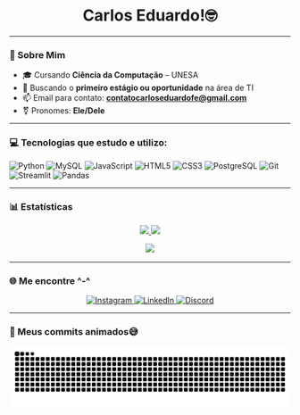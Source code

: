 <h1 align="center"> Carlos Eduardo!🤓 </h1>

---

### 🚀 Sobre Mim
- 🎓 Cursando **Ciência da Computação** – UNESA
- 👀 Buscando o **primeiro estágio ou oportunidade** na área de TI
- 📫 Email para contato: **contatocarloseduardofe@gmail.com**
- ⚧️ Pronomes: **Ele/Dele**

---

### 💻 Tecnologias que estudo e utilizo:
![Python](https://img.shields.io/badge/Python-3670A0?style=for-the-badge&logo=python&logoColor=fff)
![MySQL](https://img.shields.io/badge/MySQL-00000F?style=for-the-badge&logo=mysql&logoColor=white)
![JavaScript](https://img.shields.io/badge/JavaScript-F7DF1E?style=for-the-badge&logo=javascript&logoColor=black)
![HTML5](https://img.shields.io/badge/HTML5-E34F26?style=for-the-badge&logo=html5&logoColor=white)
![CSS3](https://img.shields.io/badge/CSS3-1572B6?style=for-the-badge&logo=css3&logoColor=white)
![PostgreSQL](https://img.shields.io/badge/PostgreSQL-316192?style=for-the-badge&logo=postgresql&logoColor=white)
![Git](https://img.shields.io/badge/Git-F05032?style=for-the-badge&logo=git&logoColor=white)
![Streamlit](https://img.shields.io/badge/Streamlit-FF4B4B?style=for-the-badge&logo=streamlit&logoColor=white)
![Pandas](https://img.shields.io/badge/Pandas-150458?style=for-the-badge&logo=pandas&logoColor=white)

---

### 📊 Estatísticas

<p align="center">
  <a href="https://github.com/Carloseduardo-dev">
    <img height="180em" src="https://github-readme-stats.vercel.app/api?username=Carloseduardo-dev&show_icons=true&theme=radical&count_private=true&hide_border=true" />
    <img height="180em" src="https://github-readme-stats.vercel.app/api/top-langs/?username=Carloseduardo-dev&layout=compact&theme=radical&hide_border=true" />
  </a>
</p>

<p align="center">
  <a href="https://github.com/Carloseduardo-dev">
    <img width="90%" src="https://github-readme-streak-stats.herokuapp.com/?user=Carloseduardo-dev&theme=radical&hide_border=true" />
  </a>
</p>

---

### 🌐 Me encontre ^-^

<p align="center">
  <a href="https://www.instagram.com/lm_caduu?igsh=Znd3NG1mdGhqNm54&utm_source=qr" target="_blank">
    <img alt="Instagram" src="https://img.shields.io/badge/Instagram-E4405F?style=for-the-badge&logo=instagram&logoColor=white"/>
  </a>
  <a href="https://linkedin.com/in/carlos-eduardo-ferreira-132295200" target="_blank">
    <img alt="LinkedIn" src="https://img.shields.io/badge/LinkedIn-0077B5?style=for-the-badge&logo=linkedin&logoColor=white"/>
  </a>
  <a href="https://discord.com/users/1126712893275869264" target="_blank">
    <img alt="Discord" src="https://img.shields.io/badge/Discord-5865F2?style=for-the-badge&logo=discord&logoColor=white"/>
  </a>
</p>

---

### 🐍 Meus commits animados😅

![snake gif](https://github.com/Carloseduardo-dev/Carloseduardo-dev/blob/output/github-snake.svg)
